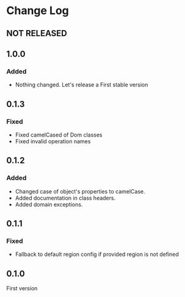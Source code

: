 # Change Log

## NOT RELEASED

## 1.0.0

### Added

- Nothing changed. Let's release a First stable version

## 0.1.3

### Fixed

- Fixed camelCased of Dom classes
- Fixed invalid operation names

## 0.1.2

### Added

- Changed case of object's properties to camelCase.
- Added documentation in class headers.
- Added domain exceptions.

## 0.1.1

### Fixed

- Fallback to default region config if provided region is not defined

## 0.1.0

First version
